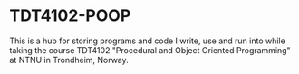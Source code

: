 # TDT4102-POOP
This is a hub for storing programs and code I write, use and run into while taking the course TDT4102 "Procedural and Object Oriented Programming" at NTNU in Trondheim, Norway.
